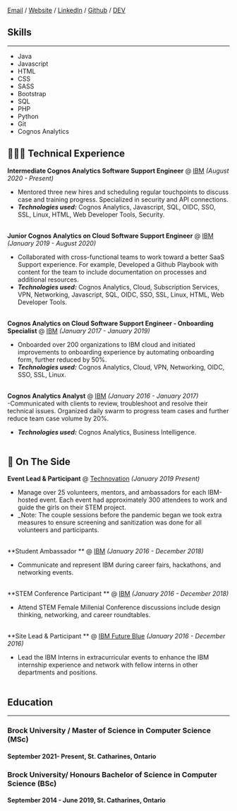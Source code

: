 
[Email](graham.jessica338@gmail.com) / [Website](jegraham.github.io) / [LinkedIn](www.linkedin.com/in/jessica-graham-455261aa) / [Github](https://github.com/jegraham/) / [DEV](https://dev.to/jegraham)


## Skills
---
- Java 
- Javascript 
- HTML 
- CSS
- SASS
- Bootstrap 
- SQL 
- PHP 
- Python
- Git
- Cognos Analytics 

## 👩🏼‍💻 Technical Experience

**Intermediate Cognos Analytics Software Support Engineer** @ [IBM](https://www.ibm.com/) _(August 2020 - Present)_ <br>
  - Mentored three new hires and scheduling regular touchpoints to discuss case and training progress. Specialized in security and API connections. 
  - **_Technologies used:_** Cognos Analytics, Javascript, SQL, OIDC, SSO, SSL, Linux, HTML, Web Developer Tools, Security.
<br><br>


**Junior Cognos Analytics on Cloud Software Support Engineer** @ [IBM](https://www.ibm.com/) _(January 2019 - August 2020)_ <br>
  - Collaborated with cross-functional teams to work toward a better SaaS Support experience. For example, Developed a Github Playbook with content for the team to include documentation on processes and additional resources. 
  - **_Technologies used:_** Cognos Analytics, Cloud, Subscription Services, VPN, Networking, Javascript, SQL, OIDC, SSO, SSL, Linux, HTML, Web Developer Tools.
<br><br>


**Cognos Analytics on Cloud Software Support Engineer - Onboarding Specialist** @ [IBM](https://www.ibm.com/) _(January 2017 - January 2019)_ <br>
  - Onboarded over 200 organizations to IBM  cloud and initiated improvements to onboarding experience by automating onboarding form, further reduced by 50%.
  - **_Technologies used:_** Cognos Analytics, Cloud, VPN, Networking, OIDC, SSO, SSL, Linux.
<br><br>


**Cognos Analytics Analyst** @ [IBM](https://www.ibm.com/) _(January 2016 - January 2017)_ <br>
  -Communicated with clients to review, troubleshoot and resolve their technical issues. Organized daily swarm to progress team cases and further reduce team case volume by 20%. 
  - **_Technologies used:_** Cognos Analytics, Business Intelligence.
<br><br>


## 📌 On The Side

**Event Lead & Participant** @ [Technovation](https://technovationottawa.org/) _(January 2019 Present)_ <br>
  - Manage over 25 volunteers, mentors, and ambassadors for each IBM-hosted event. Each event had approximately 300 attendees to work and guide the girls on their STEM project.
  - _Note: The couple sessions before the pandemic began we took extra measures to ensure screening and sanitization was done for all volunteers and participants. 
<br><br>


**Student Ambassador ** @ [IBM](https://www.ibm.com) _(January 2016 - December 2018)_ <br>
  - Communicate and represent IBM during career fairs, hackathons, and networking events. 
<br><br>


**STEM Conference Participant ** @ [IBM](https://www.ibm.com) _(January 2016 - December 2018)_ <br>
  - Attend STEM Female Millenial  Conference discussions include design thinking, networking, and career roundtables.
<br><br>


**Site Lead & Participant ** @ [IBM Future Blue](https://www.ibm.com) _(January 2016 - December 2016)_ <br>
  - Lead the IBM Interns in extracurricular events to enhance the IBM internship experience and network with fellow interns in other departments and positions.
<br><br>







## Education
---

### Brock University / Master of Science in Computer Science (MSc)
#### September 2021- Present,  St. Catharines, Ontario

### Brock University/ Honours Bachelor of Science in Computer Science (BSc)
#### September 2014 - June 2019,  St. Catharines, Ontario
